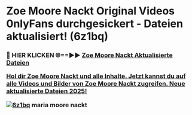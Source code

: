 # Zoe Moore Nackt Original Videos 0nlyFans durchgesickert - Dateien aktualisiert! (6z1bq)

<h3>🔴 HIER KLICKEN 🌐==►► <a href="https://tinyurl.com/h6vf6nb8" rel="nofollow">Zoe Moore Nackt Aktualisierte Dateien

Hol dir Zoe Moore Nackt und alle Inhalte. Jetzt kannst du auf alle Videos und Bilder von Zoe Moore Nackt zugreifen. Neue aktualisierte Dateien 2025!

[![6z1bq](https://i.imgur.com/sD4kR3V.gif)](https://tinyurl.com/h6vf6nb8)
maria moore nackt